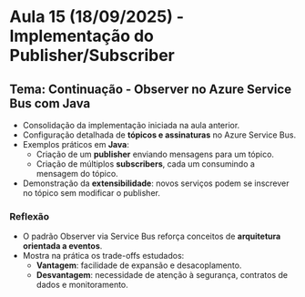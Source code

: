 # Aula 15 (18/09/2025) - Implementação do Publisher/Subscriber
## Tema: Continuação - Observer no Azure Service Bus com Java

- Consolidação da implementação iniciada na aula anterior.  
- Configuração detalhada de **tópicos e assinaturas** no Azure Service Bus.  
- Exemplos práticos em **Java**:
  - Criação de um **publisher** enviando mensagens para um tópico.  
  - Criação de múltiplos **subscribers**, cada um consumindo a mensagem do tópico.  
- Demonstração da **extensibilidade**: novos serviços podem se inscrever no tópico sem modificar o publisher.  

### Reflexão
- O padrão Observer via Service Bus reforça conceitos de **arquitetura orientada a eventos**.  
- Mostra na prática os trade-offs estudados:  
  - **Vantagem**: facilidade de expansão e desacoplamento.  
  - **Desvantagem**: necessidade de atenção à segurança, contratos de dados e monitoramento.  
